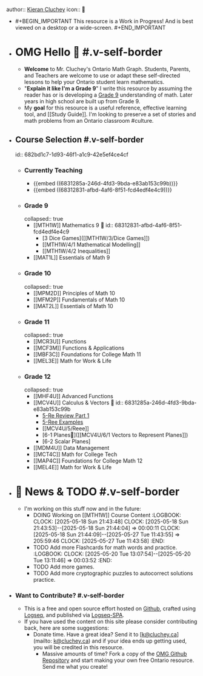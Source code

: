author::  [Kieran Cluchey](https://k.cluchey.ca)
icon:: 🍎

- #+BEGIN_IMPORTANT
  This resource is a Work in Progress! And is best viewed on a desktop or a wide-screen.
  #+END_IMPORTANT
- # OMG Hello 👋 #.v-self-border
	- **Welcome** to Mr. Cluchey's Ontario Math Graph. Students, Parents, and Teachers are welcome to use or adapt these self-directed lessons to help your Ontario student learn mathematics.
	- "**Explain it like I'm a Grade 9**" I write this resource by assuming the reader has or is developing a [Grade 9]([[MTH1W]]) understanding of math. Later years in high school are built up from Grade 9.
	- My **goal** for this resource is a useful reference, effective learning tool, and [[Study Guide]]. I'm looking to preserve a set of stories and math problems from an Ontario classroom #culture.
- ## Course Selection #.v-self-border
  id:: 682bd1c7-1d93-46f1-a1c9-42e5ef4ce4cf
	- ### Currently Teaching
		- {{embed ((6831285a-246d-4fd3-9bda-e83ab153c99b))}}
		- {{embed ((68312831-afbd-4af6-8f51-fcd4edf4e4c9))}}
	- ### Grade 9
	  collapsed:: true
		- [[MTH1W]] Mathematics 9 🚩
		  id:: 68312831-afbd-4af6-8f51-fcd4edf4e4c9
			- [3 Dice Games]([[MTH1W/3/Dice Games]])
			- [[MTH1W/4/1 Mathematical Modelling]]
			- [[MTH1W/4/2 Inequalities]]
		- [[MAT1L]] Essentials of Math 9
	- ### Grade 10
	  collapsed:: true
		- [[MPM2D]] Principles of Math 10
		- [[MFM2P]] Fundamentals of Math 10
		- [[MAT2L]] Essentials of Math 10
	- ### Grade 11
	  collapsed:: true
		- [[MCR3U]] Functions
		- [[MCF3M]] Functions & Applications
		- [[MBF3C]] Foundations for College Math 11
		- [[MEL3E]] Math for Work & Life
	- ### Grade 12
	  collapsed:: true
		- [[MHF4U]] Advanced Functions
		- [[MCV4U]] Calculus & Vectors 🚩
		  id:: 6831285a-246d-4fd3-9bda-e83ab153c99b
			- [5-Re Review Part 1]([[MCV4U/5/Re]])
			- [5-Ree Examples]([[MCV4U/5/Ree]])
			- [[MCV4U/5/Reee]]
			- [6-1 Planes🛫]([[MCV4U/6/1 Vectors to Represent Planes]])
			- [6-2 Scalar Planes]
		- [[MDM4U]] Data Management
		- [[MCT4C]] Math for College Tech
		- [[MAP4C]] Foundations for College Math 12
		- [[MEL4E]] Math for Work & Life
- # 📰 News & TODO #.v-self-border
	- I'm working on this stuff now and in the future:
		- DOING Working on [[MTH1W]] Course Content
		  :LOGBOOK:
		  CLOCK: [2025-05-18 Sun 21:43:48]
		  CLOCK: [2025-05-18 Sun 21:43:53]--[2025-05-18 Sun 21:44:04] =>  00:00:11
		  CLOCK: [2025-05-18 Sun 21:44:09]--[2025-05-27 Tue 11:43:55] =>  205:59:46
		  CLOCK: [2025-05-27 Tue 11:43:58]
		  :END:
		- TODO Add more Flashcards for math words and practice.
		  :LOGBOOK:
		  CLOCK: [2025-05-20 Tue 13:07:54]--[2025-05-20 Tue 13:11:46] =>  00:03:52
		  :END:
		- TODO Add more games.
		- TODO Add more cryptographic puzzles to autocorrect solutions practice.
- ### Want to Contribute? #.v-self-border
	- This is a free and open source effort hosted on [Github](https://github.com/kluchey/OMG), crafted using [Logseq](https://logseq.com/), and published via [Logseq-SPA](https://github.com/logseq/publish-spa).
	- If you have used the content on this site please consider contributing back, here are some suggestions:
		- Donate time. Have a great idea? Send it to [k@cluchey.ca](mailto: k@cluchey.ca) and if your idea ends up getting used, you will be credited in this resource.
			- Massive amounts of time? Fork a copy of the [OMG Github Repository](https://github.com/kluchey/OMG) and start making your own free Ontario resource. Send me what you create!